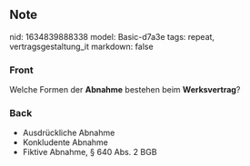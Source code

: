 ## Note
nid: 1634839888338
model: Basic-d7a3e
tags: repeat, vertragsgestaltung_it
markdown: false

### Front
Welche Formen der <b>Abnahme</b> bestehen beim <b>Werksvertrag</b>?

### Back
<ul>
  <li>Ausdrückliche Abnahme
  <li>Konkludente Abnahme
  <li>Fiktive Abnahme, § 640 Abs. 2 BGB
</ul>
